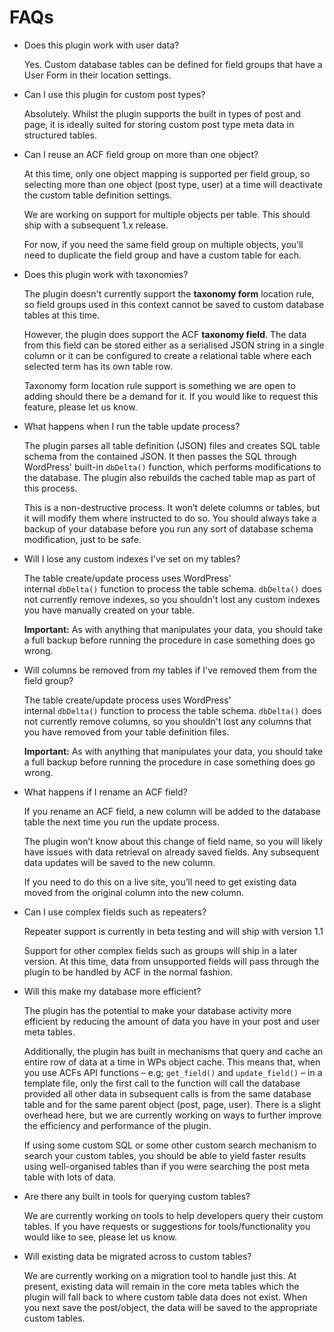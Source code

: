 # FAQs

- Does this plugin work with user data?

    Yes. Custom database tables can be defined for field groups that have a User Form in their location settings.

- Can I use this plugin for custom post types?

    Absolutely. Whilst the plugin supports the built in types of post and page, it is ideally suited for storing custom post type meta data in structured tables.

- Can I reuse an ACF field group on more than one object?

    At this time, only one object mapping is supported per field group, so selecting more than one object (post type, user) at a time will deactivate the custom table definition settings.

    We are working on support for multiple objects per table. This should ship with a subsequent 1.x release.

    For now, if you need the same field group on multiple objects, you’ll need to duplicate the field group and have a custom table for each.

- Does this plugin work with taxonomies?

    The plugin doesn't currently support the **taxonomy form** location rule, so field groups used in this context cannot be saved to custom database tables at this time.

    However, the plugin does support the ACF **taxonomy field**. The data from this field can be stored either as a serialised JSON string in a single column or it can be configured to create a relational table where each selected term has its own table row.

    Taxonomy form location rule support is something we are open to adding should there be a demand for it. If you would like to request this feature, please let us know.

- What happens when I run the table update process?

    The plugin parses all table definition (JSON) files and creates SQL table schema from the contained JSON. It then passes the SQL through WordPress' built-in `dbDelta()` function, which performs modifications to the database. The plugin also rebuilds the cached table map as part of this process.

    This is a non-destructive process. It won’t delete columns or tables, but it will modify them where instructed to do so. You should always take a backup of your database before you run any sort of database schema modification, just to be safe.

- Will I lose any custom indexes I've set on my tables?

    The table create/update process uses WordPress' internal `dbDelta()` function to process the table schema. `dbDelta()` does not currently remove indexes, so you shouldn't lost any custom indexes you have manually created on your table.

    **Important:** As with anything that manipulates your data, you should take a full backup before running the procedure in case something does go wrong.

- Will columns be removed from my tables if I've removed them from the field group?

    The table create/update process uses WordPress' internal `dbDelta()` function to process the table schema. `dbDelta()` does not currently remove columns, so you shouldn't lost any columns that you have removed from your table definition files.

    **Important:** As with anything that manipulates your data, you should take a full backup before running the procedure in case something does go wrong.

- What happens if I rename an ACF field?

    If you rename an ACF field, a new column will be added to the database table the next time you run the update process.

    The plugin won’t know about this change of field name, so you will likely have issues with data retrieval on already saved fields. Any subsequent data updates will be saved to the new column.

    If you need to do this on a live site, you’ll need to get existing data moved from the original column into the new column.

- Can I use complex fields such as repeaters?

    Repeater support is currently in beta testing and will ship with version 1.1

    Support for other complex fields such as groups will ship in a later version. At this time, data from unsupported fields will pass through the plugin to be handled by ACF in the normal fashion.

- Will this make my database more efficient?

    The plugin has the potential to make your database activity more efficient by reducing the amount of data you have in your post and user meta tables.

    Additionally, the plugin has built in mechanisms that query and cache an entire row of data at a time in WPs object cache. This means that, when you use ACFs API functions – e.g; `get_field()` and `update_field()` – in a template file, only the first call to the function will call the database provided all other data in subsequent calls is from the same database table and for the same parent object (post, page, user). There is a slight overhead here, but we are currently working on ways to further improve the efficiency and performance of the plugin.

    If using some custom SQL or some other custom search mechanism to search your custom tables, you should be able to yield faster results using well-organised tables than if you were searching the post meta table with lots of data.

- Are there any built in tools for querying custom tables?

    We are currently working on tools to help developers query their custom tables. If you have requests or suggestions for tools/functionality you would like to see, please let us know.

- Will existing data be migrated across to custom tables?

    We are currently working on a migration tool to handle just this. At present, existing data will remain in the core meta tables which the plugin will fall back to where custom table data does not exist. When you next save the post/object, the data will be saved to the appropriate custom tables.